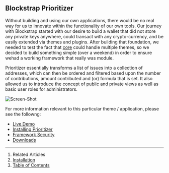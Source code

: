 ## Blockstrap Prioritizer

Without building and using our own applications, there would be no real way for us to innovate within the functionality of our own tools. Our journey with Blockstrap started with our desire to build a wallet that did not store any private keys anywhere, could transact with any crypto-currency, and be easily extended via themes and plugins. After building that foundation, we needed to test the fact that [core](../../framework/core/) could handle multiple themes, so we decided to build something simple (over a weekend) in order to ensure wehad a working framework that really was module.

Prioritizer essentially transforms a list of issues into a collection of addresses, which can then be ordered and filtered based upon the number of contributions, amount contributed and (or) formula that is set. It also allowed us to introduce the concept of public and private views as well as basic user roles for administrators.

![Screen-Shot](../../../_libs/img/docs/applications/prioritizer/installation/completed-setup.jpg)

For more information relevant to this particular theme / application, please see the followng:

* [Live Demo](http://demo.blockstrap.com/priority/v0.1/)
* [Installing Prioritizer](installation/)
* [Framework Security](../wallet/security/)
* [Downloads](../../downloads/)

---

1. Related Articles
2. [Installation](installation/)
3. [Table of Contents](../../)
